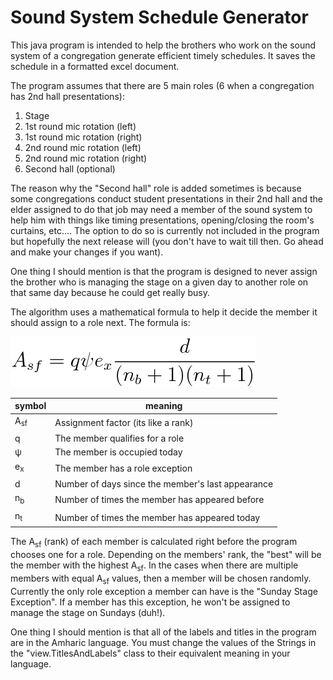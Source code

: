 # Sound System Schedule Generator
This java program is intended to help the brothers who work on the sound system of a congregation generate efficient
timely schedules. It saves the schedule in a formatted excel document.

The program assumes that there are 5 main roles (6 when a congregation has 2nd hall presentations):

 1. Stage
 2. 1st round mic rotation (left)
 3. 1st round mic rotation (right)
 4. 2nd round mic rotation (left)
 5. 2nd round mic rotation (right)
 6. Second hall (optional)

The reason why the "Second hall" role is added sometimes is because some congregations conduct student presentations
in their 2nd hall and the elder assigned to do that job may need a member of the sound system to help him with things
like timing presentations, opening/closing the room's curtains, etc.... The option to do so is currently not included
in the program but hopefully the next release will (you don't have to wait till then. Go ahead and make your changes
if you want).

One thing I should mention is that the program is designed to never assign the brother who is managing the stage on a
given day to another role on that same day because he could get really busy.

The algorithm uses a mathematical formula to help it decide the member it should assign to a role next. The formula is:

![Formula for "Assignment Factor"](https://github.com/mikiTesf/soundSystemScheduleGenerator/blob/master/docs/asf_equation.png)

|symbol|meaning  |
|--|--|
| A<sub>sf<sub/> | Assignment factor (its like a rank) |
| q |The member qualifies for a role|
| ψ | The member is occupied today |
| e<sub>x<sub/> | The member has a role exception |
| d | Number of days since the member's last appearance |
| n<sub>b<sub/> | Number of times the member has appeared before |
| n<sub>t<sub/> | Number of times the member has appeared today |

The A<sub>sf</sub> (rank) of each member is calculated right before the program chooses one for a role. Depending on
the members' rank, the "best" will be the member with the highest A<sub>sf</sub>. In the cases when there are multiple
members with equal A<sub>sf</sub> values, then a member will be chosen randomly. Currently the only role exception a
member can have is the "Sunday Stage Exception". If a member has this exception, he won't be assigned to manage the
stage on Sundays (duh!).

One thing I should mention is that all of the labels and titles in the program are in the Amharic language. You must
change the values of the Strings in the "view.TitlesAndLabels" class to their equivalent meaning in your language.